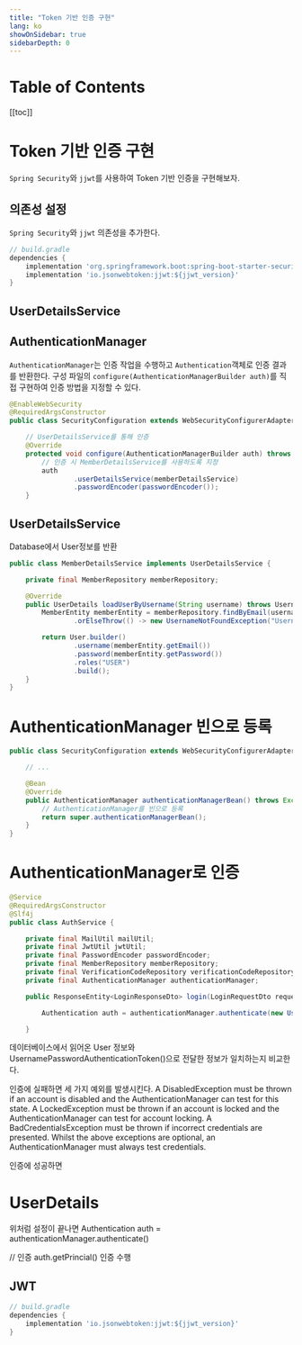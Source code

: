 ```yaml
---
title: "Token 기반 인증 구현"
lang: ko
showOnSidebar: true
sidebarDepth: 0
---
```


# Table of Contents
[[toc]]

# Token 기반 인증 구현
`Spring Security`와 `jjwt`를 사용하여 Token 기반 인증을 구현해보자.

## 의존성 설정
`Spring Security`와 `jjwt` 의존성을 추가한다.
``` groovy
// build.gradle
dependencies {
    implementation 'org.springframework.boot:spring-boot-starter-security:${spring_security_version}'
    implementation 'io.jsonwebtoken:jjwt:${jjwt_version}'
}
```

## UserDetailsService


## AuthenticationManager 
`AuthenticationManager`는 인증 작업을 수행하고 `Authentication`객체로 인증 결과를 반환한다. 구성 파일의 `configure(AuthenticationManagerBuilder auth)`를 직접 구현하여 인증 방법을 지정할 수 있다.
``` java
@EnableWebSecurity
@RequiredArgsConstructor
public class SecurityConfiguration extends WebSecurityConfigurerAdapter {

    // UserDetailsService를 통해 인증
    @Override
    protected void configure(AuthenticationManagerBuilder auth) throws Exception {
        // 인증 시 MemberDetailsService를 사용하도록 지정
        auth
                .userDetailsService(memberDetailsService)
                .passwordEncoder(passwordEncoder());
    }
```

## UserDetailsService
Database에서 User정보를 반환
``` java
public class MemberDetailsService implements UserDetailsService {

    private final MemberRepository memberRepository;

    @Override
    public UserDetails loadUserByUsername(String username) throws UsernameNotFoundException {
        MemberEntity memberEntity = memberRepository.findByEmail(username)
                .orElseThrow(() -> new UsernameNotFoundException("Username Not Found."));

        return User.builder()
                .username(memberEntity.getEmail())
                .password(memberEntity.getPassword())
                .roles("USER")
                .build();
    }
}
```

# AuthenticationManager 빈으로 등록
``` java
public class SecurityConfiguration extends WebSecurityConfigurerAdapter {

    // ...

    @Bean
    @Override
    public AuthenticationManager authenticationManagerBean() throws Exception {
        // AuthenticationManager를 빈으로 등록
        return super.authenticationManagerBean();
    }
}
```

# AuthenticationManager로 인증
``` java
@Service
@RequiredArgsConstructor
@Slf4j
public class AuthService {

    private final MailUtil mailUtil;
    private final JwtUtil jwtUtil;
    private final PasswordEncoder passwordEncoder;
    private final MemberRepository memberRepository;
    private final VerificationCodeRepository verificationCodeRepository;
    private final AuthenticationManager authenticationManager;

    public ResponseEntity<LoginResponseDto> login(LoginRequestDto request) throws MemberDoesNotExistException, InvalidPasswordException {

        Authentication auth = authenticationManager.authenticate(new UsernamePasswordAuthenticationToken(request.getEmail(), request.getPassword()));

    }
```
데이터베이스에서 읽어온 User 정보와 UsernamePasswordAuthenticationToken()으로 전달한 정보가 일치하는지 비교한다.

인증에 실패하면 세 가지 예외를 발생시킨다.
A DisabledException must be thrown if an account is disabled and the AuthenticationManager can test for this state.
A LockedException must be thrown if an account is locked and the AuthenticationManager can test for account locking.
A BadCredentialsException must be thrown if incorrect credentials are presented. Whilst the above exceptions are optional, an AuthenticationManager must always test credentials.

인증에 성공하면

# UserDetails

위처럼 설정이 끝나면
Authentication auth = authenticationManager.authenticate()

// 인증
auth.getPrincial()
인증 수행 

## JWT
``` groovy
// build.gradle
dependencies {
    implementation 'io.jsonwebtoken:jjwt:${jjwt_version}'
}
```